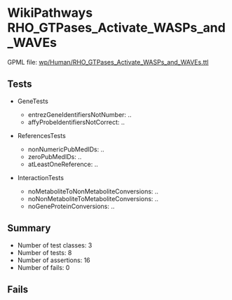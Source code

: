 # WikiPathways RHO_GTPases_Activate_WASPs_and_WAVEs

GPML file: [wp/Human/RHO_GTPases_Activate_WASPs_and_WAVEs.ttl](../wp/Human/RHO_GTPases_Activate_WASPs_and_WAVEs.ttl)

## Tests

* GeneTests
    * entrezGeneIdentifiersNotNumber: ..
    * affyProbeIdentifiersNotCorrect: ..

* ReferencesTests
    * nonNumericPubMedIDs: ..
    * zeroPubMedIDs: ..
    * atLeastOneReference: ..

* InteractionTests
    * noMetaboliteToNonMetaboliteConversions: ..
    * noNonMetaboliteToMetaboliteConversions: ..
    * noGeneProteinConversions: ..

## Summary

* Number of test classes: 3
* Number of tests: 8
* Number of assertions: 16
* Number of fails: 0

## Fails

